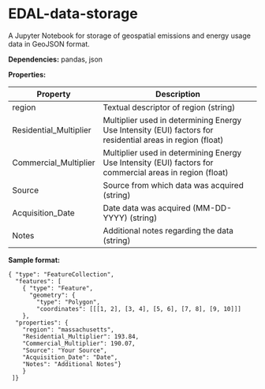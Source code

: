 # EDAL-data-storage
A Jupyter Notebook for storage of geospatial emissions and energy usage data in GeoJSON format.

**Dependencies:** pandas, json

**Properties:**

| Property | Description |
| ------------- | ------------- |
| region  | Textual descriptor of region (string) |
| Residential_Multiplier  | Multiplier used in determining Energy Use Intensity (EUI) factors for residential areas in region (float) |
| Commercial_Multiplier  | Multiplier used in determining Energy Use Intensity (EUI) factors for commercial areas in region (float) |
| Source  | Source from which data was acquired (string) |
| Acquisition_Date  | Date data was acquired (MM-DD-YYYY) (string) |
| Notes  | Additional notes regarding the data (string) |

**Sample format:**
```
{ "type": "FeatureCollection", 
  "features": [
    { "type": "Feature",
      "geometry": {
        "type": "Polygon",
        "coordinates": [[[1, 2], [3, 4], [5, 6], [7, 8], [9, 10]]]
    },
  "properties": {
    "region": "massachusetts",
    "Residential_Multiplier": 193.84,
    "Commercial_Multiplier": 190.07,
    "Source": "Your Source",
    "Acquisition_Date": "Date",
    "Notes": "Additional Notes"}
    }
 ]}
```
